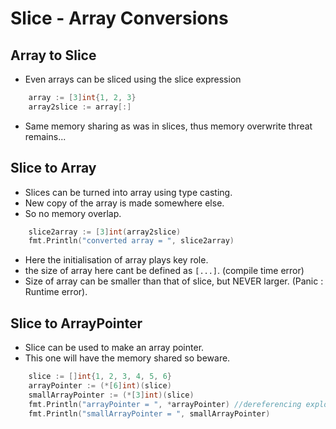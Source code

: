 # Slice - Array Conversions

## Array to Slice
- Even arrays can be sliced using the slice expression
```go
    array := [3]int{1, 2, 3}
    array2slice := array[:]
```
- Same memory sharing as was in slices, thus memory overwrite threat remains...

## Slice to Array
- Slices can be turned into array using type casting.
- New copy of the array is made somewhere else.
- So no memory overlap.
```go
    slice2array := [3]int(array2slice)
	fmt.Println("converted array = ", slice2array)
```
- Here the initialisation of array plays key role.
- the size of array here cant be defined as `[...]`. (compile time error)
- Size of array can be smaller than that of slice, but NEVER larger. (Panic : Runtime error).

## Slice to ArrayPointer
- Slice can be used to make an array pointer.
- This one will have the memory shared so beware.
```go
    slice := []int{1, 2, 3, 4, 5, 6}
    arrayPointer := (*[6]int)(slice)
    smallArrayPointer := (*[3]int)(slice)
    fmt.Println("arrayPointer = ", *arrayPointer) //dereferencing explored !!!
    fmt.Println("smallArrayPointer = ", smallArrayPointer)
```